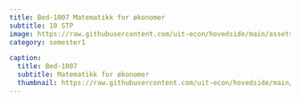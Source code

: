 ```yaml
---
title: Bed-1007 Matematikk for økonomer
subtitle: 10 STP
image: https://raw.githubusercontent.com/uit-econ/hovedside/main/assets/img/Bed-1007.jpg
category: semester1

caption:
  title: Bed-1007
  subtitle: Matematikk for økonomer
  thumbnail: https://raw.githubusercontent.com/uit-econ/hovedside/main/assets/img/Bed-1007.jpg
---
```



<script>  
  
  

function hideModal(id) {
    $("#"+id).removeClass("in");
    $(".modal-backdrop").remove();
    $('body').removeClass('modal-open');
    $('body').css('padding-right', '');
    $("#"+id).hide();
} 
  
   
var observer = new MutationObserver(function(mutationsList, observer) {
  
    for (var mutation of mutationsList){
  
        if (mutation.attributeName == 'aria-modal' ) {
  
           var id = (mutation.target.id);

             if($('#'+id).attr('aria-modal') == 'true'){
                    window.open('https://uit.instructure.com/courses/22172');
                     hideModal(id);
                }
            }

    }
});
observer.observe(document.documentElement, { attributes: true, childList: true, characterData: true, subtree: true, } );

  
</script>

